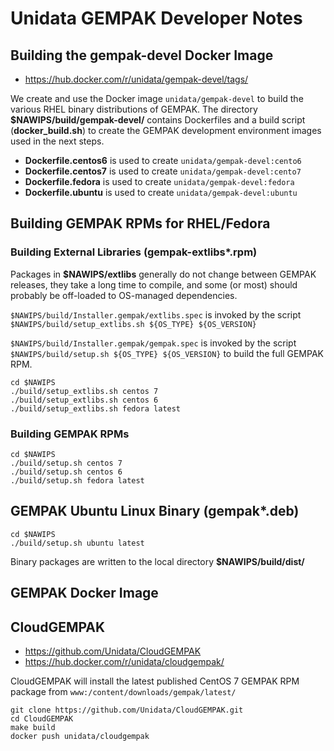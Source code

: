# Unidata GEMPAK Developer Notes

## Building the **gempak-devel** Docker Image

* https://hub.docker.com/r/unidata/gempak-devel/tags/

We create and use the Docker image `unidata/gempak-devel` to build the various RHEL binary distributions of GEMPAK. The directory **$NAWIPS/build/gempak-devel/** contains Dockerfiles and a build script (**docker_build.sh**) to create the GEMPAK development environment images used in the next steps.

* **Dockerfile.centos6** is used to create `unidata/gempak-devel:cento6`
* **Dockerfile.centos7** is used to create `unidata/gempak-devel:cento7`
* **Dockerfile.fedora** is used to create `unidata/gempak-devel:fedora`
* **Dockerfile.ubuntu** is used to create `unidata/gempak-devel:ubuntu`

## Building GEMPAK RPMs for RHEL/Fedora

### Building External Libraries (gempak-extlibs*.rpm)

Packages in **$NAWIPS/extlibs** generally do not change between GEMPAK releases, they take a long time to compile, and some (or most) should probably be off-loaded to OS-managed dependencies.

`$NAWIPS/build/Installer.gempak/extlibs.spec` is invoked by the script `$NAWIPS/build/setup_extlibs.sh ${OS_TYPE} ${OS_VERSION}`

`$NAWIPS/build/Installer.gempak/gempak.spec` is invoked by the script `$NAWIPS/build/setup.sh ${OS_TYPE} ${OS_VERSION}` to build the full GEMPAK RPM.

    cd $NAWIPS
    ./build/setup_extlibs.sh centos 7
    ./build/setup_extlibs.sh centos 6
    ./build/setup_extlibs.sh fedora latest

### Building GEMPAK RPMs

    cd $NAWIPS
    ./build/setup.sh centos 7
    ./build/setup.sh centos 6
    ./build/setup.sh fedora latest


## GEMPAK Ubuntu Linux Binary (gempak*.deb)

    cd $NAWIPS
    ./build/setup.sh ubuntu latest

Binary packages are written to the local directory **$NAWIPS/build/dist/**

## GEMPAK Docker Image



## CloudGEMPAK

* https://github.com/Unidata/CloudGEMPAK
* https://hub.docker.com/r/unidata/cloudgempak/

CloudGEMPAK will install the latest published CentOS 7 GEMPAK RPM package from `www:/content/downloads/gempak/latest/`

    git clone https://github.com/Unidata/CloudGEMPAK.git
    cd CloudGEMPAK
    make build
    docker push unidata/cloudgempak

